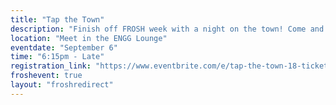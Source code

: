 ```yaml
---
title: "Tap the Town"
description: "Finish off FROSH week with a night on the town! Come and have fun at our Tap The Town event! Travel to a surprise location around the Calgary area to drink, party, and engage in fun activities! Party buses will be present for transportation. Each ticket comes with two free drinks. Meet in the ENGG Lounge at 6:15pm and we'll walk to the bus pick up area together."
location: "Meet in the ENGG Lounge"
eventdate: "September 6"
time: "6:15pm - Late"
registration_link: "https://www.eventbrite.com/e/tap-the-town-18-tickets-1003099426387?aff=oddtdtcreator"
froshevent: true
layout: "froshredirect"
---
```

